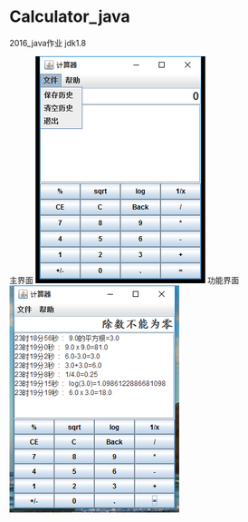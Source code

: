 # Calculator_java

2016_java作业
jdk1.8

主界面
![image](https://github.com/whthend/Calculator_java/blob/master/doc/1.png)
功能界面
![image](https://github.com/whthend/Calculator_java/blob/master/doc/2.png)
